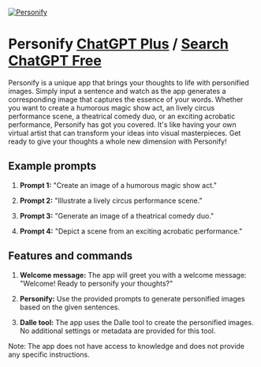 
[![Personify](https://files.oaiusercontent.com/file-kYiTK1kUzaVJnA1TceIpwQ5P?se=2123-10-18T09%3A22%3A50Z&sp=r&sv=2021-08-06&sr=b&rscc=max-age%3D31536000%2C%20immutable&rscd=attachment%3B%20filename%3D40285be7-1f32-46a2-82bd-6a95f4411fb6.png&sig=4g1ewbELOsl%2BpWetAwUDxb0UtsFXXcxrUS5otsHGtgA%3D)](https://chat.openai.com/g/g-M5oGbNk40-personify)

# Personify [ChatGPT Plus](https://chat.openai.com/g/g-M5oGbNk40-personify) / [Search ChatGPT Free](https://gptcall.net/index.html#/?search=Personify)

Personify is a unique app that brings your thoughts to life with personified images. Simply input a sentence and watch as the app generates a corresponding image that captures the essence of your words. Whether you want to create a humorous magic show act, an lively circus performance scene, a theatrical comedy duo, or an exciting acrobatic performance, Personify has got you covered. It's like having your own virtual artist that can transform your ideas into visual masterpieces. Get ready to give your thoughts a whole new dimension with Personify!

## Example prompts

1. **Prompt 1:** "Create an image of a humorous magic show act."

2. **Prompt 2:** "Illustrate a lively circus performance scene."

3. **Prompt 3:** "Generate an image of a theatrical comedy duo."

4. **Prompt 4:** "Depict a scene from an exciting acrobatic performance."

## Features and commands

1. **Welcome message:** The app will greet you with a welcome message: "Welcome! Ready to personify your thoughts?"

2. **Personify:** Use the provided prompts to generate personified images based on the given sentences.

3. **Dalle tool:** The app uses the Dalle tool to create the personified images. No additional settings or metadata are provided for this tool.

Note: The app does not have access to knowledge and does not provide any specific instructions.


